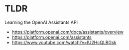# TLDR

Learning the OpenAI Assistants API

- https://platform.openai.com/docs/assistants/overview
- https://platform.openai.com/assistants
- https://www.youtube.com/watch?v=IU2HcQLBGsk